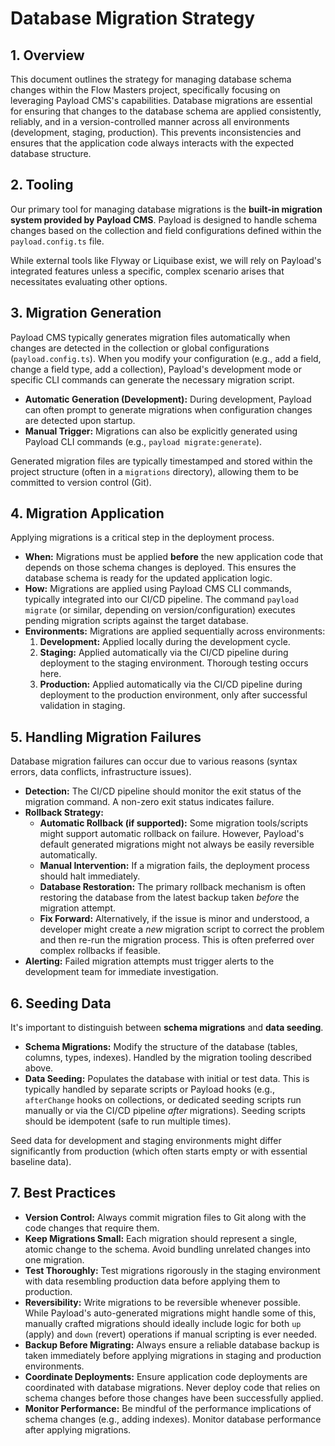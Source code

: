 # Database Migration Strategy

## 1. Overview

This document outlines the strategy for managing database schema changes within the Flow Masters project, specifically focusing on leveraging Payload CMS's capabilities. Database migrations are essential for ensuring that changes to the database schema are applied consistently, reliably, and in a version-controlled manner across all environments (development, staging, production). This prevents inconsistencies and ensures that the application code always interacts with the expected database structure.

## 2. Tooling

Our primary tool for managing database migrations is the **built-in migration system provided by Payload CMS**. Payload is designed to handle schema changes based on the collection and field configurations defined within the `payload.config.ts` file.

While external tools like Flyway or Liquibase exist, we will rely on Payload's integrated features unless a specific, complex scenario arises that necessitates evaluating other options.

## 3. Migration Generation

Payload CMS typically generates migration files automatically when changes are detected in the collection or global configurations (`payload.config.ts`). When you modify your configuration (e.g., add a field, change a field type, add a collection), Payload's development mode or specific CLI commands can generate the necessary migration script.

*   **Automatic Generation (Development):** During development, Payload can often prompt to generate migrations when configuration changes are detected upon startup.
*   **Manual Trigger:** Migrations can also be explicitly generated using Payload CLI commands (e.g., `payload migrate:generate`).

Generated migration files are typically timestamped and stored within the project structure (often in a `migrations` directory), allowing them to be committed to version control (Git).

## 4. Migration Application

Applying migrations is a critical step in the deployment process.

*   **When:** Migrations must be applied **before** the new application code that depends on those schema changes is deployed. This ensures the database schema is ready for the updated application logic.
*   **How:** Migrations are applied using Payload CMS CLI commands, typically integrated into our CI/CD pipeline. The command `payload migrate` (or similar, depending on version/configuration) executes pending migration scripts against the target database.
*   **Environments:** Migrations are applied sequentially across environments:
    1.  **Development:** Applied locally during the development cycle.
    2.  **Staging:** Applied automatically via the CI/CD pipeline during deployment to the staging environment. Thorough testing occurs here.
    3.  **Production:** Applied automatically via the CI/CD pipeline during deployment to the production environment, only after successful validation in staging.

## 5. Handling Migration Failures

Database migration failures can occur due to various reasons (syntax errors, data conflicts, infrastructure issues).

*   **Detection:** The CI/CD pipeline should monitor the exit status of the migration command. A non-zero exit status indicates failure.
*   **Rollback Strategy:**
    *   **Automatic Rollback (if supported):** Some migration tools/scripts might support automatic rollback on failure. However, Payload's default generated migrations might not always be easily reversible automatically.
    *   **Manual Intervention:** If a migration fails, the deployment process should halt immediately.
    *   **Database Restoration:** The primary rollback mechanism is often restoring the database from the latest backup taken *before* the migration attempt.
    *   **Fix Forward:** Alternatively, if the issue is minor and understood, a developer might create a *new* migration script to correct the problem and then re-run the migration process. This is often preferred over complex rollbacks if feasible.
*   **Alerting:** Failed migration attempts must trigger alerts to the development team for immediate investigation.

## 6. Seeding Data

It's important to distinguish between **schema migrations** and **data seeding**.

*   **Schema Migrations:** Modify the structure of the database (tables, columns, types, indexes). Handled by the migration tooling described above.
*   **Data Seeding:** Populates the database with initial or test data. This is typically handled by separate scripts or Payload hooks (e.g., `afterChange` hooks on collections, or dedicated seeding scripts run manually or via the CI/CD pipeline *after* migrations). Seeding scripts should be idempotent (safe to run multiple times).

Seed data for development and staging environments might differ significantly from production (which often starts empty or with essential baseline data).

## 7. Best Practices

*   **Version Control:** Always commit migration files to Git along with the code changes that require them.
*   **Keep Migrations Small:** Each migration should represent a single, atomic change to the schema. Avoid bundling unrelated changes into one migration.
*   **Test Thoroughly:** Test migrations rigorously in the staging environment with data resembling production data before applying them to production.
*   **Reversibility:** Write migrations to be reversible whenever possible. While Payload's auto-generated migrations might handle some of this, manually crafted migrations should ideally include logic for both `up` (apply) and `down` (revert) operations if manual scripting is ever needed.
*   **Backup Before Migrating:** Always ensure a reliable database backup is taken immediately before applying migrations in staging and production environments.
*   **Coordinate Deployments:** Ensure application code deployments are coordinated with database migrations. Never deploy code that relies on schema changes before those changes have been successfully applied.
*   **Monitor Performance:** Be mindful of the performance implications of schema changes (e.g., adding indexes). Monitor database performance after applying migrations.